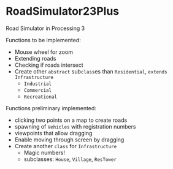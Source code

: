 # RoadSimulator23Plus
Road Simulator in Processing 3

Functions to be implemented:

- Mouse wheel for zoom
- Extending roads
- Checking if roads intersect
- Create other `abstract` sub`class`es than `Residential`, `extends Infrastructure`
  - `Industrial`
  - `Commercial`
  - `Recreational`

Functions preliminary implemented:

- clicking two points on a map to create roads
- spawning of `Vehicles` with registration numbers
- viewpoints that allow dragging
- Enable moving through screen by dragging
- Create another `class` for `Infrastructure`
  - Magic numbers!
  - subclasses: `House`, `Village`, `ResTower`